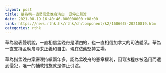 ```yaml
---
layout: post
title: 華為稱一直堅信孟晚舟清白　促停止引渡
date: 2021-08-19 16:40:46.000000000 +08:00
link: https://news.rthk.hk/rthk/ch/component/k2/1606665-20210819.htm
categories: rthk
---
```


華為發表聲明說，一直相信孟晚舟是清白的，也一直相信加拿大的司法體系。華為一直支持孟晚舟尋求正義和自由，現在依舊堅持立場。

華為指孟晚舟案審理持續兩年多，認為孟晚舟的憲章權利，因司法程序被濫用而遭到侵犯，唯一的補救措施就是停止引渡。
